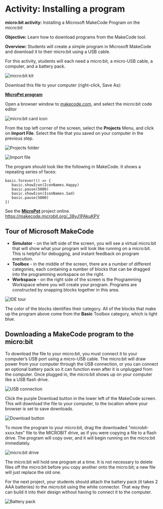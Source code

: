 # Activity: Installing a program

**micro:bit activity:** Installing a Microsoft MakeCode Program on the micro:bit

**Objective:** Learn how to download programs from the MakeCode tool.

**Overview:** Students will create a simple program in Microsoft MakeCode and download it to their micro:bit using a USB cable.

For this activity, students will each need a micro:bit, a micro-USB cable, a computer, and a battery pack.

![micro:bit kit](/static/courses/csintro/making/microbit-kit.jpg)

Download this file to your computer (right-click, Save As):

[**MicroPet program**](/static/courses/csintro/making/microbit-micropet.hex)

Open a browser window to [makecode.com](http://makecode.com), and select the micro:bit code editor

![micro:bit card icon](/static/courses/csintro/making/microbit-card-icon.png)

From the top left corner of the screen, select the **Projects** Menu, and click on **Import File**.  Select the file that you saved on your computer in the previous step.

![Projects folder](/static/courses/csintro/making/projects-folder.png)

![Import file](/static/courses/csintro/making/import-file.png)

The program should look like the following in MakeCode. 
It shows a repeating series of faces:

```blocks
basic.forever(() => {
   basic.showIcon(IconNames.Happy)
   basic.pause(5000)
   basic.showIcon(IconNames.Sad)
   basic.pause(5000)
})
```

See the [**MicroPet**](https://makecode.microbit.org/_38yJ1PAkuKPV) project online.
https://makecode.microbit.org/_38yJ1PAkuKPV
## Tour of Microsoft MakeCode

* **Simulator**	 - on the left side of the screen, you will see a virtual micro:bit that will show what your program will look like running on a micro:bit. This is helpful for debugging, and instant feedback on program execution.
* **Toolbox** - in the middle of the screen, there are a number of different categories, each containing a number of blocks that can be dragged into the programming workspace on the right. 
* **Workspace** - on the right side of the screen is the Programming Workspace where you will create your program.  Programs are constructed by snapping blocks together in this area.

![IDE tour](/static/courses/csintro/making/ide-tour.png)

The color of the blocks identifies their category. All of the blocks that make up the program above come from the **Basic** Toolbox category, which is light blue.

## Downloading a MakeCode program to the micro:bit

To download the file to your micro:bit, you must connect it to your computer’s USB port using a micro-USB cable. The micro:bit will draw power from your computer through the USB connection, or you can connect an optional battery pack so it can function even after it is unplugged from the computer. Once plugged in, the micro:bit shows up on your computer like a USB flash drive.

![USB connection](/static/courses/csintro/making/microbit-usb.jpg)

Click the purple Download button in the lower left of the MakeCode screen. This will download the file to your computer, to the location where your browser is set to save downloads.

![Download button](/static/courses/csintro/making/download-button.png)

To move the program to your micro:bit, drag the downloaded "microbit-xxxx.hex" file to the MICROBIT drive, as if you were copying a file to a flash drive. The program will copy over, and it will begin running on the micro:bit immediately.

![micro:bit drive](/static/courses/csintro/making/microbit-drive.jpg)

The micro:bit will hold one program at a time. It is not necessary to delete files off the micro:bit before you copy another onto the micro:bit; a new file will just replace the old one.

For the next project, your students should attach the battery pack (it takes 2 AAA batteries) to the micro:bit using the white connector. That way they can build it into their design without having to connect it to the computer.

![Battery pack](/static/courses/csintro/making/battery-pack.jpg)
